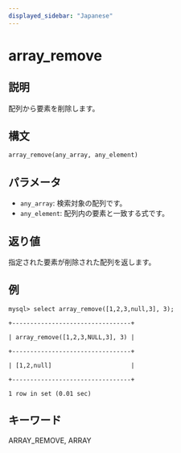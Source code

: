 ```yaml
---
displayed_sidebar: "Japanese"
---
```


# array_remove

## 説明

配列から要素を削除します。

## 構文

```Haskell
array_remove(any_array, any_element)
```

## パラメータ

- `any_array`: 検索対象の配列です。
- `any_element`: 配列内の要素と一致する式です。

## 返り値

指定された要素が削除された配列を返します。

## 例

```plaintext
mysql> select array_remove([1,2,3,null,3], 3);

+---------------------------------+

| array_remove([1,2,3,NULL,3], 3) |

+---------------------------------+

| [1,2,null]                      |

+---------------------------------+

1 row in set (0.01 sec)
```

## キーワード

ARRAY_REMOVE, ARRAY
